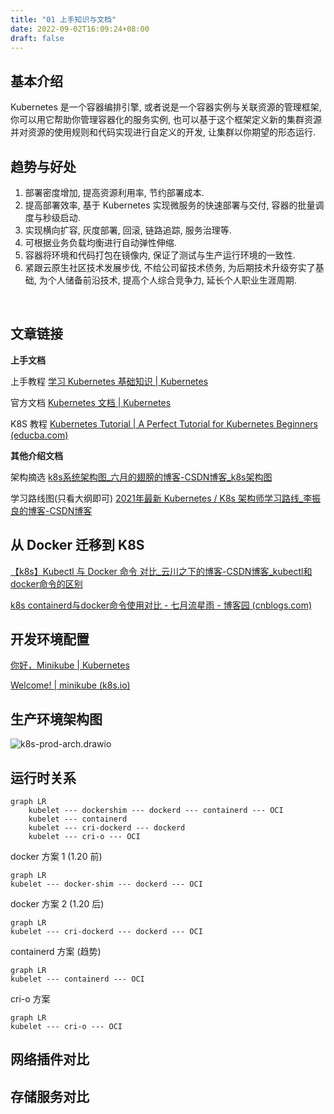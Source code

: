 ```yaml
---
title: "01 上手知识与文档"
date: 2022-09-02T16:09:24+08:00
draft: false
---
```


## 基本介绍

Kubernetes 是一个容器编排引擎, 或者说是一个容器实例与关联资源的管理框架, 你可以用它帮助你管理容器化的服务实例, 也可以基于这个框架定义新的集群资源并对资源的使用规则和代码实现进行自定义的开发, 让集群以你期望的形态运行.



## 趋势与好处

1. 部署密度增加, 提高资源利用率, 节约部署成本.
2. 提高部署效率, 基于 Kubernetes 实现微服务的快速部署与交付, 容器的批量调度与秒级启动.
3. 实现横向扩容, 灰度部署, 回滚, 链路追踪, 服务治理等.
4. 可根据业务负载均衡进行自动弹性伸缩.
5. 容器将环境和代码打包在镜像内, 保证了测试与生产运行环境的一致性.
6. 紧跟云原生社区技术发展步伐, 不给公司留技术债务, 为后期技术升级夯实了基础, 为个人储备前沿技术, 提高个人综合竞争力, 延长个人职业生涯周期.

<br>

## 文章链接

**上手文档**

上手教程 [学习 Kubernetes 基础知识 | Kubernetes](https://kubernetes.io/zh-cn/docs/tutorials/kubernetes-basics/)

官方文档 [Kubernetes 文档 | Kubernetes](https://kubernetes.io/zh-cn/docs/home/)

K8S 教程 [Kubernetes Tutorial | A Perfect Tutorial for Kubernetes Beginners (educba.com)](https://www.educba.com/software-development/software-development-tutorials/kubernetes-tutorial/)

**其他介绍文档**

架构摘选 [k8s系统架构图_六月的翅膀的博客-CSDN博客_k8s架构图](https://blog.csdn.net/cd_yourheart/article/details/107998070)

学习路线图(只看大纲即可) [2021年最新 Kubernetes / K8s 架构师学习路线_李振良的博客-CSDN博客](https://blog.csdn.net/zhenliang8/article/details/119457302)



## 从 Docker 迁移到 K8S

[【k8s】Kubectl 与 Docker 命令 对比_云川之下的博客-CSDN博客_kubectl和docker命令的区别](https://blog.csdn.net/m0_45406092/article/details/105006429)

[k8s containerd与docker命令使用对比 - 七月流星雨 - 博客园 (cnblogs.com)](https://www.cnblogs.com/scajy/p/15577909.html)



## 开发环境配置

[你好，Minikube | Kubernetes](https://kubernetes.io/zh-cn/docs/tutorials/hello-minikube/)

[Welcome! | minikube (k8s.io)](https://minikube.sigs.k8s.io/docs/)



## 生产环境架构图

![k8s-prod-arch.drawio](./k8s-prod-arch.drawio.svg)



## 运行时关系

```mermaid
graph LR
    kubelet --- dockershim --- dockerd --- containerd --- OCI
    kubelet --- containerd
    kubelet --- cri-dockerd --- dockerd
    kubelet --- cri-o --- OCI
```

docker 方案 1 (1.20 前)

```mermaid
graph LR
kubelet --- docker-shim --- dockerd --- OCI
```



docker 方案 2 (1.20 后)

```mermaid
graph LR
kubelet --- cri-dockerd --- dockerd --- OCI
```



containerd 方案 (趋势)

```mermaid
graph LR
kubelet --- containerd --- OCI
```



cri-o 方案

```mermaid
graph LR
kubelet --- cri-o --- OCI
```



## 网络插件对比



## 存储服务对比
